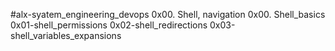 #alx-syatem_engineering_devops
0x00. Shell, navigation
0x00. Shell_basics
0x01-shell_permissions
0x02-shell_redirections
0x03-shell_variables_expansions

